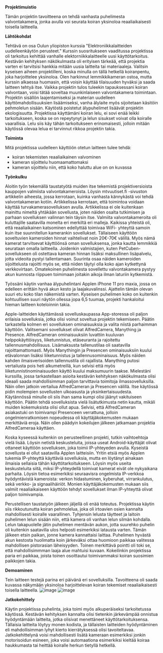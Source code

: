 **Projektimuistio**

Tämän projektin tavoitteena on tehdä vanhasta puhelimesta valvontakamera, jonka avulla voi seurata koiran yksinoloa reaaliaikaisesti toisella laitteella. 

**Lähtökohdat**

Tehtävä on osa Oulun yliopiston kurssia "Elektroniikkalaitteiden uudelleenkäytön perusteet." Kurssin suosritukseen vaaditussa projektissa oli tarkoitus kehittää vanhalle elektorniikkalaitteelle uusi käyttötarkoitus. Kestävän kehityksen näkökulmasta oli erityisen tärkeää, että projektia varten ei tarvitsisi hankkia mitään uusia laitteita tai materiaaleja. 
Valitsin kyseisen aiheen projektilleni, koska minulla on tällä hetkellä koiranpentu, joka harjoittelee yksinoloa. Olen harkinnut lemmikkikameran ostoa, mutta kurssin alkaessa huomasin, että voisin käyttää tilaisuuden hyväksi ja saada laitteen tehtyä itse. Vaikka projektin tulos tuleekin tapauksessani koiran valvontaan, voisi tätää soveltaa muunkinlaiseen valvontakamera toimintaan. Projektin sisällön laajentamiseksi ja materian uudelleen käyttömahdollisuuksien lisäämiseksi, vanha älylaite myös sijoitetaan käsitöin pehmolelun sisään. 
Käytöstä poistetut älypuhelimet lisäävät projektin ekologisuutta. Projektissa käyttämäni koiran lelu, ei sovi enää leikki tarkoitukseen, koska se on repeytynyt ja lelun sisukset voivat olla koiralle vaarallisia. Lelu siis käy tähän tarkoitukseen erinomaisesti, jolloin mitään käytössä olevaa lelua ei tarvinnut rikkoa projektin takia.

**Toiminta**

Mitä projektissa uudelleen käyttöön otetun laitteen tulee tehdä:

- koiran tekemisten reaaliaikainen valvominen
- kameran sijoittelu huomaamattomaksi
- kameran sijoittelu niin, että koko haluttu alue on on kuvassa

**Työnkulku**

Aloitin työn tekemällä taustatyötä muiden itse tekemistä projektiversioista kauppojen valmiista valvontakameroista. Löysin mtvuutiset.fi -sivuston artikkelin aiheesta, jossa kerrotaan, kuinka vanhasta kännykästä voi tehdä valvontakameran kotiin. Artikkelissa kerrotaan, että toimintoa voidaan käyttää turvakamerasovelluksen avulla. Artikkelissa ei ole kuitenkaan mainittu nimeltä yhtäkään sovellusta, joten näiden osalta tutkimisen ja parhaan sovelluksen valinnan tein täysin itse. 
Valmiita valvontakameroita oli kuluttajille saatavilla monelta eri merkiltä eri malleja. Kaikissa yhteistä oli, että reaaliaikainen katsominen edellyttää toimivaa WiFi- yhteyttä samoin kuin itse suunnitellun kamerankin sovellukset. Tällaiseen käyttöön soveltuvien kameroiden hinnat vaihtelivat noin 20€-70€ välillä. Myös nämä kamerat tarvitsevat käyttöönsä oman sovelluksensa, jonka kautta lemmikkiä seurataan omalla laitteella. Joidenkin valmistajien, kuten PetCuben-sovellukseen oli ostettava kameran hinnan lisäksi maksullinen lisäpalvelu, jotta videoita pystyi tallentamaan. Suurinta osaa näiden kameroiden sijoittelusta rajoitti myös se, että niiden täytyi olla koko ajan kytkettynä verkkovirtaan. Omatekoinen puhelimesta sovellettu valvontakamera pystyy akun kunnosta riippuen toimimaan joitakin aikoja ilman laturiin kytkemistä. 

Työssäni käytin vanhaa älypuhelintani Applen iPhone 11 pro maxia, jossa on edelleen erittäin hyvä akun kesto ja laajakuvalinssi. Ajattelin tämän olevan suuri etu koko tilan näkemistä varten. Kyseisen puhelimen koko on kuitenkin kohtuullisen suuri näytön ollessa jopa 6,5 tuumaa, projekti hankaloitui hieman laitteen koteloinnin takia. 

Apple-laitteiden käyttämässä sovelluskaupassa App-storessa oli paljon erilaisia sovelluksia, jotka olisi voinut soveltua projektin tekemiseen. Päätin tarkastella kolmen eri sovelluksen ominaisuuksia ja valita niistä parhaimman käyttöön. Valitsemani sovellukset olivat AlfredCamera, Manything ja Presence. AlfredCameran ominaisuuksiin luvattiin kuuluvan helppokäyttöisyys, liiketunnistus, etäseuranta ja rajoitettu tallennusmahdollisuus. Lisämaksusta tallenustilaa oli saatavilla rajoittamattomasti. Myös Manythingin ja Presencen ominaisuuksiin kuului etävalonnan lisäksi liiketunnistus ja tallennusominaisuus. Myös näiden kahden ilmaisverisoiden tallennustila oli rajallista. 
Manything putosi vertailusta pois heti alkumetreillä, kun selvisi että myös liiketunnistinominaisuuden käyttö kuului maksumuurin taakse. Mielestäni kurssilla, jossa tarkastellaan asioita kestävän kehityksen näkökulmasta olisi ideaali saada mahdollisimman paljon tarvittavia toimitoja ilmassovelluksilla. 
Näin ollen jatkoin vertailua AlfredCameran ja Presencen välillä. Itse käytössä pidin molempien sovellusten ulkoasusta ja yksinkertaisuudesta. Käytännössä minulle oli siis ihan sama kumpi olisi jäänyt vakituiseen käyttöön. Päätin tehdä sovelluksista vielä lisätutkimusta netin kautta, mikäli muiden kokemuksista olisi ollut apua. Selvisi, että AlfredCameran asiakastuki on toimivampi Presenceen verrattuna, jolloin ongelmienratkomisen nopeudessa oli käyttäjäkokemusten mukaan merkittäviä eroja. Näin ollen päädyin kokeilujen jälkeen jatkamaan projektia AlfredCameraa käyttäen. 

Koska kyseessä kuitenkin on perusteellinen projekti, tutkin vaihtoehtoja vielä lisää. Löysin netistä keskusteluita, joissa useat Android-käyttäjät olivat ottaneet käyttöön sovelluksen, joka toimii IP-yhteyeden avulla. Kyseistä sovellusta ei ollut saatavilla Applen laitteisiin. Yritin etsiä myös Applen tukemia IP-yhteyttä käyttäviä sovelluksia, mutta en löytänyt ainakaan ilmaisia sellaisia tähän käyttötarkoitukseen. Löysin myös useita keskusteluita siitä, miksi IP-yhteydellä toimivat kamerat eivät ole nykyaikana parhaita. Löysin tietoa esimerkiksi seuraavisra ongelmista IP-verkkoa hyödyntävistä kameroista: verkon hidastuminen, kyberuhat, virrankulutus, sekä verkko- ja signaalihäiriöt. Monien käyttäjäkokemusten mukaan siis valmiit reaaliaikaiseen käyttöön tehdyt sovellukset ilman IP-yhteyttä olivat paljon toimivampia. 

Perustellisen taustatyön jälkeen jäljellä oli enää toteutus. Projektissa käytin siis rikkoutunutta koiran pehmolelua, joka oli irtoavien osien kannalta mahdollisesti koiralle vaarallinen. Tyhjensin lelusta täytteet ja laitoin puhelimen lelun sisään niin, että kamera oli vanhan lelun silmän kohdalla. Lelun takapuolelle jätin puhelimen mentävän aukon, jotta suurehko puhelin oli kuitenkin saatavilla ulos helposti esimerkiksi latausta varten. Tämän jälkeen etsin paikan, jonne kamera kannattaisi laittaa. Puhelimen hyvästä akun kestosta huolimatta koin järkeväksi ottaa huomioon paikkaa valitessa mahdollisen pistorasian läheisyyden. Toinen merkittävä pointti oli toki se, että mahdollisimmman laaja alue mahtuisi kuvaan. Kokeilinkin projektissa paria eri paikkaa, joista toinen osoittautui toimivammaksi koiran suosimien paikkojen takia. 

**Demoaminen**

Tein laitteen testejä parina eri päivänä eri sovelluksilla. Tavoitteena oli saada kuvassa näkymään yksinoloa harjoittelevan koiran tekemiset reaaliaikaisesti toisella laitteella. 
![image](https://github.com/user-attachments/assets/6354179a-616a-4b01-b9c7-acb92ef9ba0f)
![image](https://github.com/user-attachments/assets/c99d8b07-2282-4df7-b580-deae5c6a8927)




**Jatkokehittely**

Käytin projektissa puhelinta, joka toimi myös alkuperäiseksi tarkoitetussa käytössä. Kestävän kehityksen kannalta olisi tietenkin järkevämpää onnistua hyödyntämään laitteita, jotka olisivat menettäneet käyttötarkoituksensa. Tällaisia laitteita löytyy monen kodista, ja tällaisten laitteiden hyödyntäminen eli mahdollisimman lyhyt kierto kierrätyksessä olisi tavoiteltavaa. Jatkokehittelynä voisi mahdollisesti lisätä kameraan esimerkiksi jonkin motorisoidun esineen, joka voisi automaationa esimerkiksi kieltää koiraa haukkumasta tai heittää koiralle herkun tietyllä hetkellä. 


